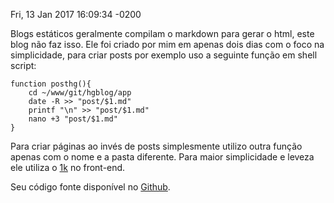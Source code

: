 Fri, 13 Jan 2017 16:09:34 -0200

Blogs estáticos geralmente compilam o markdown para gerar o html, este blog não faz isso. Ele foi criado por mim em apenas dois dias com o foco na simplicidade, para criar posts por exemplo uso a seguinte função em shell script:

```
function posthg(){
    cd ~/www/git/hgblog/app
    date -R >> "post/$1.md"
    printf "\n" >> "post/$1.md"
    nano +3 "post/$1.md"
}
```

Para criar páginas ao invés de posts simplesmente utilizo outra função apenas com o nome e a pasta diferente. Para maior simplicidade e leveza ele utiliza o [1k](https://github.com/HackerGaucho/1k) no front-end. 

Seu código fonte disponível no [Github](https://github.com/HackerGaucho/hgblog). 
